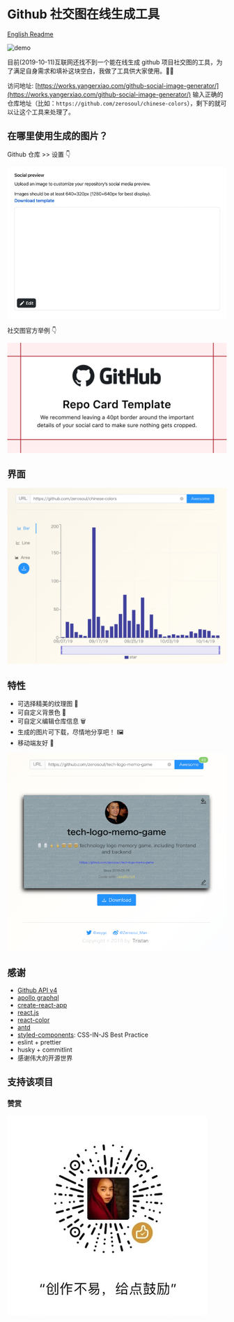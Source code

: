 # Github 社交图在线生成工具

[English Readme](README.md)

![demo](demo/demo.gif)

目前(2019-10-11)互联网还找不到一个能在线生成 github 项目社交图的工具，为了满足自身需求和填补这块空白，我做了工具供大家使用。🌈🌈

访问地址: [https://works.yangerxiao.com/github-social-image-generator/](https://works.yangerxiao.com/github-social-image-generator/)
输入正确的仓库地址（比如：`https://github.com/zerosoul/chinese-colors`），剩下的就可以让这个工具来处理了。

## 在哪里使用生成的图片？

Github 仓库 >> 设置 👇

![setting](demo/github.setting.png)

社交图官方举例 👇

![example](demo/template.png)

## 界面

![star data loaded](demo/loaded.png)

## 特性

- 可选择精美的纹理图 🎉
- 可自定义背景色 🌈
- 可自定义编辑仓库信息 🗑
- 生成的图片可下载，尽情地分享吧！ 🖼
- 移动端友好 📱

![star data result](demo/result.png)

## 感谢

- [Github API v4](https://developer.github.com/v4/)
- [apollo graphql](https://apollographql.com/docs/react/)
- [create-react-app](https://github.com/facebook/create-react-app)
- [react.js](https://reactjs.org)
- [react-color](https://github.com/casesandberg/react-color/)
- [antd](https://ant.design)
- [styled-components](https://styled-components.com): CSS-IN-JS Best Practice
- eslint + prettier
- husky + commitlint
- 感谢伟大的开源世界

## 支持该项目

### 赞赏

![赞赏码](./src/assets/img/reward.jpg)
